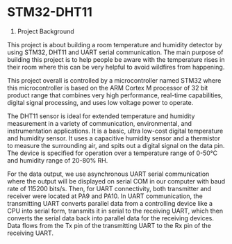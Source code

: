 # STM32-DHT11

1) Project Background

This project is about building a room temperature and humidity detector by using STM32, DHT11 and UART serial communication.  The main purpose of building this project is to help people be aware with the temperature rises in their room where this can be very helpful to avoid wildfires from happening.

This project overall is controlled by a microcontroller named STM32 where this microcontroller is based on the ARM Cortex M processor of 32 bit product range that combines very high performance, real-time capabilities, digital signal processing, and uses low voltage power to operate. 
                               
The DHT11 sensor is ideal for extended temperature and humidity measurement in a variety of communication, environmental, and instrumentation applications. It is a basic, ultra low-cost digital temperature and humidity sensor. It uses a capacitive humidity sensor and a thermistor to measure the surrounding air, and spits out a digital signal on the data pin. The device is specified for operation over a temperature range of 0-50°C and humidity range of 20-80% RH. 
                                 
For the data output, we use asynchronous UART serial communication where the output will be displayed on serial COM in our computer with baud rate of 115200 bits/s. Then, for UART connectivity, both transmitter and receiver were located at PA9 and PA10. In UART communication, the transmitting UART converts parallel data from a controlling device like a CPU into serial form, transmits it in serial to the receiving UART, which then converts the serial data back into parallel data for the receiving devices. Data flows from the Tx pin of the transmitting UART to the Rx pin of the receiving UART.

                          


